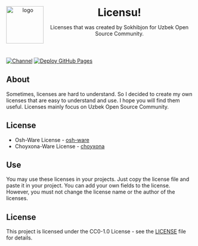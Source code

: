<header>
<img src="https://www.orzklv.uz/favicons/logo.png" alt="logo" height="100" align="left">
<h1 style="display: inline">Licensu!</h1>

Licenses that was created by Sokhibjon for Uzbek Open Source Community.

</header>

[![Channel](https://img.shields.io/badge/Chat-grey?style=flat-square&logo=telegram)](https://t.me/orzklvb)
[![Deploy GitHub Pages](https://github.com/orzklv/licenses/actions/workflows/deploy.yml/badge.svg?branch=master)](https://github.com/orzklv/licenses/actions/workflows/deploy.yml)

## About

Sometimes, licenses are hard to understand. So I decided to create my own licenses that are easy to understand and use. I hope you will find them useful.
Licenses mainly focus on Uzbek Open Source Community.

## License

- Osh-Ware License - [osh-ware](osh-ware)
- Choyxona-Ware License - [choyxona](choyxona-ware)

## Use

You may use these licenses in your projects. Just copy the license file and paste it in your project. You can add your own fields to the license.
However, you must not change the license name or the author of the licenses.

## License

This project is licensed under the CC0-1.0 License - see the [LICENSE](license) file for details.